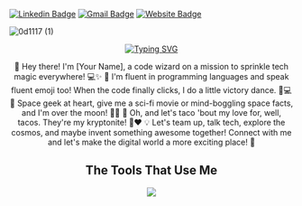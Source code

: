 [![Linkedin Badge](https://img.shields.io/badge/-Andrick-blue?style=flat&logo=Linkedin&logoColor=white&link=https://www.linkedin.com/in/andricksiegmund/)](https://www.linkedin.com/in/andricksiegmund/)
[![Gmail Badge](https://img.shields.io/badge/-Gmail-c14438?style=flat&logo=Gmail&logoColor=white&link=mailto:andrick.siegmund@gmail.com)](mailto:andrick.siegmund@gmail.com)
[![Website Badge](https://img.shields.io/badge/-Portfolio-47CCCC?style=flat&logo=Netlify&logoColor=white&link=https://andrick-siegmunds-portfolio.netlify.app/)](https://andrick-siegmunds-portfolio.netlify.app/)

![0d1117 (1)](https://github.com/Paulsig007/Paulsig007/assets/131915869/ed2c18cb-e763-4d53-a61f-35469958dfb7)


<p align="center">
<a href="https://git.io/typing-svg"><img src="https://readme-typing-svg.demolab.com?font=Fira+Code&size=25&pause=1000&center=true&random=false&width=435&lines=software+engineer;debugger;problem+solver;lifelong+learner" alt="Typing SVG" /></a>
</p>

<p align="center">👋 Hey there! I'm [Your Name], a code wizard on a mission to sprinkle tech magic everywhere! 💻✨
🚀 I'm fluent in programming languages and speak fluent emoji too! When the code finally clicks, I do a little victory dance. 💃💻
🌌 Space geek at heart, give me a sci-fi movie or mind-boggling space facts, and I'm over the moon! 🌠🚀
🌮 Oh, and let's taco 'bout my love for, well, tacos. They're my kryptonite! 🌮❤️
💡 Let's team up, talk tech, explore the cosmos, and maybe invent something awesome together!
Connect with me and let's make the digital world a more exciting place! 🌟</p>

<h2 align="center">The Tools That Use Me</h2>
<p align="center">
  <img src="https://skillicons.dev/icons?i=github,js,react,nodejs,express,mongodb,apollo,graphql,mysql,sequelize,heroku,html,css,regex,jest,bootstrap,vscode,discord,git,netlify&perline=10" />
</p>



<!--
**Paulsig007/Paulsig007** is a ✨ _special_ ✨ repository because its `README.md` (this file) appears on your GitHub profile.

Here are some ideas to get you started:

- 🔭 I’m currently working on ...
- 🌱 I’m currently learning ...
- 👯 I’m looking to collaborate on ...
- 🤔 I’m looking for help with ...
- 💬 Ask me about ...
- 📫 How to reach me: ...
- 😄 Pronouns: ...
- ⚡ Fun fact: ...
-->
